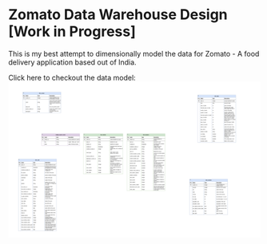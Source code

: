 # Zomato Data Warehouse Design [Work in Progress]

This is my best attempt to dimensionally model the data for Zomato - A food delivery application based out of India.

Click here to checkout the data model: [![Zomato Data Model](sample.png)](https://viewer.diagrams.net/?tags=%7B%7D&lightbox=1&highlight=0000ff&edit=_blank&layers=1&nav=1&title=zomatoDataModel.drawio#Uhttps%3A%2F%2Fraw.githubusercontent.com%2FJayesh1024%2FzomatoDataWarehouse%2Fmain%2FzomatoDataModel.drawio)
